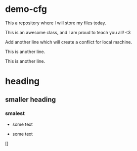 # demo-cfg
This a repository where I will store my files today.

This is an awesome class, and I am proud to teach you all! <3

Add another line which will create a conflict for local machine.

This is another line.

This is another line.


# heading

## smaller heading

### smalest

* some text

- some text

[]
